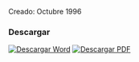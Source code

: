 
Creado: Octubre 1996

### Descargar

<a href="#"><img src="../imagenes/icono-word.png" alt="Descargar Word"></a> <a href="reglamento-consejo-directivo-seleccion-capacitacion-evaluacion-policial.pdf"><img src="../imagenes/icono-pdf.png" alt="Descargar PDF"></a>
